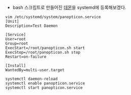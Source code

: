 - bash 스크립트로 만들어진 [데몬](https://github.com/sohwaje/shell_scripts/blob/master/process/panopticon.sh)을 systemd에 등록해보겠다.
```
vim /etc/systemd/system/panopticon.service
[Unit]
Description=Test Daemon

[Service]
User=root
Group=root
ExecStart=/root/panopticon.sh start
ExecStop=/root/panopticon.sh stop
Restart=on-failure

[Install]
WantedBy=multi-user.target
```

```
systemctl daemon-reload
systemctl enable panopticon.service
systemctl start panopticon.service
```
